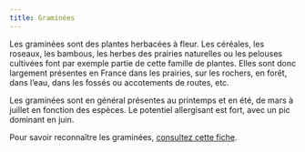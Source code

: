 ```yaml
---
title: Graminées
---
```


Les graminées sont des plantes herbacées à fleur. Les céréales, les roseaux, les bambous, les herbes des prairies naturelles ou les pelouses cultivées font par exemple partie de cette famille de plantes. Elles sont donc largement présentes en France dans les prairies, sur les rochers, en forêt, dans l’eau, dans les fossés ou accotements de routes, etc.

Les graminées sont en général présentes au printemps et en été, de mars à juillet en fonction des espèces. Le potentiel allergisant est fort, avec un pic dominant en juin. 

Pour savoir reconnaître les graminées, [consultez cette fiche](https://www.pollens.fr/le-reseau/les-pollens/graminees).